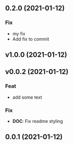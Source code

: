 ## 0.2.0 (2021-01-12)

### Fix

- my fix
- Add fix to commit

## v1.0.0 (2021-01-12)

## v0.0.2 (2021-01-12)

### Feat

- add some text

### Fix

- **DOC**: Fix readme styling

## 0.0.1 (2021-01-12)
